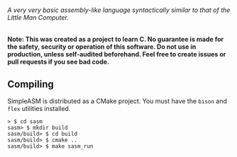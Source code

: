 ###### A very very basic assembly-like language syntactically similar to that of the Little Man Computer.

**Note: This was created as a project to learn C. No guarantee is made for the safety, security or operation of this software. Do not use in production, unless self-audited beforehand. Feel free to create issues or pull requests if you see bad code.**

## Compiling

SimpleASM is distributed as a CMake project. You must have the `bison` and `flex` utilities installed.

```
> $ cd sasm
sasm> $ mkdir build
sasm/build> $ cd build
sasm/build> $ cmake ..
sasm/build> $ make sasm_run
```
